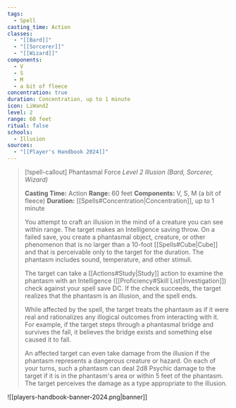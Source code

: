 ```yaml
---
tags:
  - Spell
casting_time: Action
classes:
  - "[[Bard]]"
  - "[[Sorcerer]]"
  - "[[Wizard]]"
components:
  - V
  - S
  - M
  - a bit of fleece
concentration: true
duration: Concentration, up to 1 minute
icon: LiWand2
level: 2
range: 60 feet
ritual: false
schools:
  - Illusion
sources: 
  - "[[Player's Handbook 2024]]"
---
```

>[!spell-callout] Phantasmal Force
>_Level 2 Illusion (Bard, Sorcerer, Wizard)_
>
>**Casting Time:** Action
>**Range:** 60 feet
>**Components:** V, S, M (a bit of fleece)
>**Duration:** [[Spells#Concentration\|Concentration]], up to 1 minute
>
>You attempt to craft an illusion in the mind of a creature you can see within range. The target makes an Intelligence saving throw. On a failed save, you create a phantasmal object, creature, or other phenomenon that is no larger than a 10-foot [[Spells#Cube\|Cube]] and that is perceivable only to the target for the duration. The phantasm includes sound, temperature, and other stimuli.
>
>The target can take a [[Actions#Study\|Study]] action to examine the phantasm with an Intelligence ([[Proficiency#Skill List\|Investigation]]) check against your spell save DC. If the check succeeds, the target realizes that the phantasm is an illusion, and the spell ends.
>
>While affected by the spell, the target treats the phantasm as if it were real and rationalizes any illogical outcomes from interacting with it. For example, if the target steps through a phantasmal bridge and survives the fall, it believes the bridge exists and something else caused it to fall.
>
>An affected target can even take damage from the illusion if the phantasm represents a dangerous creature or hazard. On each of your turns, such a phantasm can deal 2d8 Psychic damage to the target if it is in the phantasm's area or within 5 feet of the phantasm. The target perceives the damage as a type appropriate to the illusion.


![[players-handbook-banner-2024.png|banner]]